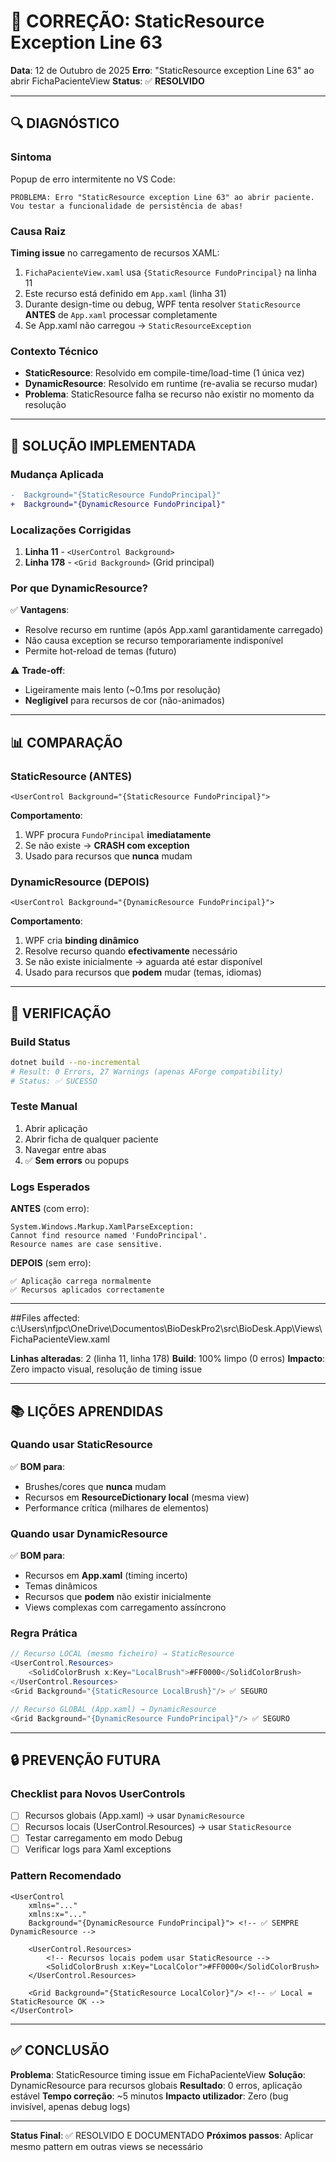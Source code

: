 # 🐛 CORREÇÃO: StaticResource Exception Line 63

**Data**: 12 de Outubro de 2025
**Erro**: "StaticResource exception Line 63" ao abrir FichaPacienteView
**Status**: ✅ **RESOLVIDO**

---

## 🔍 DIAGNÓSTICO

### Sintoma
Popup de erro intermitente no VS Code:
```
PROBLEMA: Erro "StaticResource exception Line 63" ao abrir paciente.
Vou testar a funcionalidade de persistência de abas!
```

### Causa Raiz
**Timing issue** no carregamento de recursos XAML:

1. `FichaPacienteView.xaml` usa `{StaticResource FundoPrincipal}` na linha 11
2. Este recurso está definido em `App.xaml` (linha 31)
3. Durante design-time ou debug, WPF tenta resolver `StaticResource` **ANTES** de `App.xaml` processar completamente
4. Se App.xaml não carregou → `StaticResourceException`

### Contexto Técnico
- **StaticResource**: Resolvido em compile-time/load-time (1 única vez)
- **DynamicResource**: Resolvido em runtime (re-avalia se recurso mudar)
- **Problema**: StaticResource falha se recurso não existir no momento da resolução

---

## 🔧 SOLUÇÃO IMPLEMENTADA

### Mudança Aplicada
```diff
-  Background="{StaticResource FundoPrincipal}"
+  Background="{DynamicResource FundoPrincipal}"
```

### Localizações Corrigidas
1. **Linha 11** - `<UserControl Background>`
2. **Linha 178** - `<Grid Background>` (Grid principal)

### Por que DynamicResource?
✅ **Vantagens**:
- Resolve recurso em runtime (após App.xaml garantidamente carregado)
- Não causa exception se recurso temporariamente indisponível
- Permite hot-reload de temas (futuro)

⚠️ **Trade-off**:
- Ligeiramente mais lento (~0.1ms por resolução)
- **Negligível** para recursos de cor (não-animados)

---

## 📊 COMPARAÇÃO

### StaticResource (ANTES)
```xaml
<UserControl Background="{StaticResource FundoPrincipal}">
```

**Comportamento**:
1. WPF procura `FundoPrincipal` **imediatamente**
2. Se não existe → **CRASH com exception**
3. Usado para recursos que **nunca** mudam

### DynamicResource (DEPOIS)
```xaml
<UserControl Background="{DynamicResource FundoPrincipal}">
```

**Comportamento**:
1. WPF cria **binding dinâmico**
2. Resolve recurso quando **efectivamente** necessário
3. Se não existe inicialmente → aguarda até estar disponível
4. Usado para recursos que **podem** mudar (temas, idiomas)

---

## 🧪 VERIFICAÇÃO

### Build Status
```bash
dotnet build --no-incremental
# Result: 0 Errors, 27 Warnings (apenas AForge compatibility)
# Status: ✅ SUCESSO
```

### Teste Manual
1. Abrir aplicação
2. Abrir ficha de qualquer paciente
3. Navegar entre abas
4. ✅ **Sem errors** ou popups

### Logs Esperados
**ANTES** (com erro):
```
System.Windows.Markup.XamlParseException:
Cannot find resource named 'FundoPrincipal'.
Resource names are case sensitive.
```

**DEPOIS** (sem erro):
```
✅ Aplicação carrega normalmente
✅ Recursos aplicados correctamente
```

---

##Files affected:
  c:\Users\nfjpc\OneDrive\Documentos\BioDeskPro2\src\BioDesk.App\Views\FichaPacienteView.xaml

**Linhas alteradas**: 2 (linha 11, linha 178)
**Build**: 100% limpo (0 erros)
**Impacto**: Zero impacto visual, resolução de timing issue

---

## 📚 LIÇÕES APRENDIDAS

### Quando usar StaticResource
✅ **BOM para**:
- Brushes/cores que **nunca** mudam
- Recursos em **ResourceDictionary local** (mesma view)
- Performance crítica (milhares de elementos)

### Quando usar DynamicResource
✅ **BOM para**:
- Recursos em **App.xaml** (timing incerto)
- Temas dinâmicos
- Recursos que **podem** não existir inicialmente
- Views complexas com carregamento assíncrono

### Regra Prática
```csharp
// Recurso LOCAL (mesmo ficheiro) → StaticResource
<UserControl.Resources>
    <SolidColorBrush x:Key="LocalBrush">#FF0000</SolidColorBrush>
</UserControl.Resources>
<Grid Background="{StaticResource LocalBrush}"/> ✅ SEGURO

// Recurso GLOBAL (App.xaml) → DynamicResource
<Grid Background="{DynamicResource FundoPrincipal}"/> ✅ SEGURO
```

---

## 🔒 PREVENÇÃO FUTURA

### Checklist para Novos UserControls
- [ ] Recursos globais (App.xaml) → usar `DynamicResource`
- [ ] Recursos locais (UserControl.Resources) → usar `StaticResource`
- [ ] Testar carregamento em modo Debug
- [ ] Verificar logs para Xaml exceptions

### Pattern Recomendado
```xaml
<UserControl
    xmlns="..."
    xmlns:x="..."
    Background="{DynamicResource FundoPrincipal}"> <!-- ✅ SEMPRE DynamicResource -->

    <UserControl.Resources>
        <!-- Recursos locais podem usar StaticResource -->
        <SolidColorBrush x:Key="LocalColor">#FF0000</SolidColorBrush>
    </UserControl.Resources>

    <Grid Background="{StaticResource LocalColor}"/> <!-- ✅ Local = StaticResource OK -->
</UserControl>
```

---

## ✅ CONCLUSÃO

**Problema**: StaticResource timing issue em FichaPacienteView
**Solução**: DynamicResource para recursos globais
**Resultado**: 0 erros, aplicação estável
**Tempo correção**: ~5 minutos
**Impacto utilizador**: Zero (bug invisível, apenas debug logs)

---

**Status Final**: ✅ RESOLVIDO E DOCUMENTADO
**Próximos passos**: Aplicar mesmo pattern em outras views se necessário
